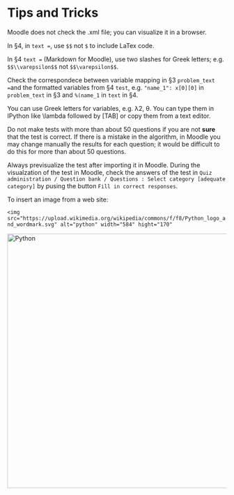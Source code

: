 # Tips and Tricks

Moodle does not check the .xml file; you can visualize it in a browser.

In §4, in `text =`, use `$$` not `$` to include LaTex code.

In §4 `text =` (Markdown for Moodle), use two slashes for Greek letters; e.g. `$$\\varepsilon$$` not `$$\varepsilon$$`.

Check the correspondece between variable mapping in  §3 `problem_text =`and  the formatted variables from §4 `test`, e.g. `"name_1": x[0][0]` in `problem_text` in §3 and `%(name_1` in `text` in §4.

You can use Greek letters for variables, e.g. λ2, θ. You can type them in IPython like \lambda followed by [TAB] or copy them from a text editor.

Do not make tests with more than about 50 questions if you are not **sure** that the test is correct. If there is a mistake in the algorithm, in Moodle you may change manually the results for each question; it would be difficult to do this for more than about 50 questions.

Always previsualize the test after importing it in Moodle. During the visualzation of the test in Moodle, check the answers of the test in  `Quiz administration / Question bank / Questions : Select category [adequate category]` by pusing the button `Fill in correct responses`. 

To insert an image from a web site:

`<img src="https://upload.wikimedia.org/wikipedia/commons/f/f8/Python_logo_and_wordmark.svg"
alt="python" width="584" hight="170"`

<img src="https://upload.wikimedia.org/wikipedia/commons/f/f8/Python_logo_and_wordmark.svg"
alt="Python" width="584" hight="170">
